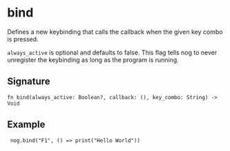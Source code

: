# bind

Defines a new keybinding that calls the callback when the given key combo is pressed.

`always_active` is optional and defaults to false.
This flag tells nog to never unregister the keybinding as long as the program is running.
## Signature

```nogscript
fn bind(always_active: Boolean?, callback: (), key_combo: String) -> Void
```

## Example

```nogscript
 nog.bind("F1", () => print("Hello World"))
```


